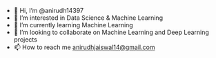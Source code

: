 - 👋 Hi, I’m @anirudh14397
- 👀 I’m interested in Data Science & Machine Learning
- 🌱 I’m currently learning Machine Learning
- 💞️ I’m looking to collaborate on Machine Learning and Deep Learning projects
- 📫 How to reach me anirudhjaiswal14@gmail.com

<!---
anirudh14397/anirudh14397 is a ✨ special ✨ repository because its `README.md` (this file) appears on your GitHub profile.
You can click the Preview link to take a look at your changes.
--->
